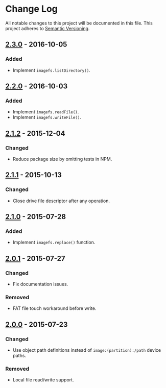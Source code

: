 # Change Log

All notable changes to this project will be documented in this file.
This project adheres to [Semantic Versioning](http://semver.org/).

## [2.3.0] - 2016-10-05

### Added

- Implement `imagefs.listDirectory()`.

## [2.2.0] - 2016-10-03

### Added

- Implement `imagefs.readFile()`.
- Implement `imagefs.writeFile()`.

## [2.1.2] - 2015-12-04

### Changed

- Reduce package size by omitting tests in NPM.

## [2.1.1] - 2015-10-13

### Changed

- Close drive file descriptor after any operation.

## [2.1.0] - 2015-07-28

### Added

- Implement `imagefs.replace()` function.

## [2.0.1] - 2015-07-27

### Changed

- Fix documentation issues.

### Removed

- FAT file touch workaround before write.

## [2.0.0] - 2015-07-23

### Changed

- Use object path definitions instead of `image:(partition):/path` device paths.

### Removed

- Local file read/write support.

[2.3.0]: https://github.com/resin-io/resin-image-fs/compare/v2.2.0...v2.3.0
[2.2.0]: https://github.com/resin-io/resin-image-fs/compare/v2.1.2...v2.2.0
[2.1.2]: https://github.com/resin-io/resin-image-fs/compare/v2.1.1...v2.1.2
[2.1.1]: https://github.com/resin-io/resin-image-fs/compare/v2.1.0...v2.1.1
[2.1.0]: https://github.com/resin-io/resin-image-fs/compare/v2.0.1...v2.1.0
[2.0.1]: https://github.com/resin-io/resin-image-fs/compare/v2.0.0...v2.0.1
[2.0.0]: https://github.com/resin-io/resin-image-fs/compare/v1.0.0...v2.0.0
